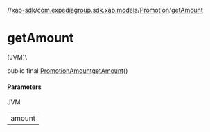 //[xap-sdk](../../../index.md)/[com.expediagroup.sdk.xap.models](../index.md)/[Promotion](index.md)/[getAmount](get-amount.md)

# getAmount

[JVM]\

public final [PromotionAmount](../-promotion-amount/index.md)[getAmount](get-amount.md)()

#### Parameters

JVM

| |
|---|
| amount |
